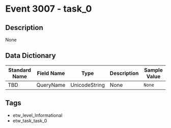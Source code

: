 # Event 3007 - task_0

## Description
None

## Data Dictionary
|Standard Name|Field Name|Type|Description|Sample Value|
|---|---|---|---|---|
|TBD|QueryName|UnicodeString|None|`None`|

## Tags
* etw_level_Informational
* etw_task_task_0